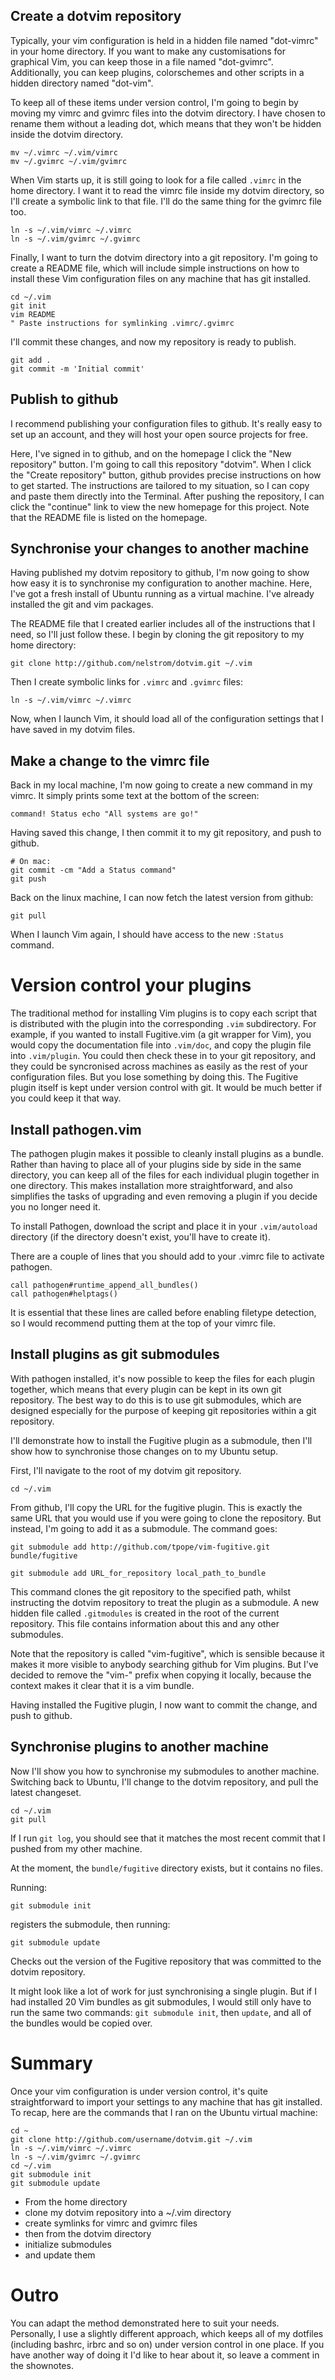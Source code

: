 Create a dotvim repository
--------------------------

Typically, your vim configuration is held in a hidden file named "dot-vimrc" in your home directory. If you want to make any customisations for graphical Vim, you can keep those in a file named "dot-gvimrc". Additionally, you can keep plugins, colorschemes and other scripts in a hidden directory named "dot-vim".

To keep all of these items under version control, I'm going to begin by moving my vimrc and gvimrc files into the dotvim directory. I have chosen to rename them without a leading dot, which means that they won't be hidden inside the dotvim directory.

    mv ~/.vimrc ~/.vim/vimrc
    mv ~/.gvimrc ~/.vim/gvimrc

When Vim starts up, it is still going to look for a file called `.vimrc` in the home directory. I want it to read the vimrc file inside my dotvim directory, so I'll create a symbolic link to that file. I'll do the same thing for the gvimrc file too.

    ln -s ~/.vim/vimrc ~/.vimrc
    ln -s ~/.vim/gvimrc ~/.gvimrc

Finally, I want to turn the dotvim directory into a git repository. I'm going to create a README file, which will include simple instructions on how to install these Vim configuration files on any machine that has git installed.

    cd ~/.vim
    git init
    vim README
    " Paste instructions for symlinking .vimrc/.gvimrc

I'll commit these changes, and now my repository is ready to publish.

    git add .
    git commit -m 'Initial commit'

Publish to github
-----------------

I recommend publishing your configuration files to github. It's really easy to set up an account, and they will host your open source projects for free.

Here, I've signed in to github, and on the homepage I click the "New repository" button. I'm going to call this repository "dotvim". When I click the "Create repository" button, github provides precise instructions on how to get started. The instructions are tailored to my situation, so I can copy and paste them directly into the Terminal. After pushing the repository, I can click the "continue" link to view the new homepage for this project. Note that the README file is listed on the homepage.

Synchronise your changes to another machine
-------------------------------------------

Having published my dotvim repository to github, I'm now going to show how easy it is to synchronise my configuration to another machine. Here, I've got a fresh install of Ubuntu running as a virtual machine. I've already installed the git and vim packages.

The README file that I created earlier includes all of the instructions that I need, so I'll just follow these. I begin by cloning the git repository to my home directory:

    git clone http://github.com/nelstrom/dotvim.git ~/.vim

Then I create symbolic links for `.vimrc` and `.gvimrc` files:

    ln -s ~/.vim/vimrc ~/.vimrc

Now, when I launch Vim, it should load all of the configuration settings that I have saved in my dotvim files.

Make a change to the vimrc file
-------------------------------

Back in my local machine, I'm now going to create a new command in my vimrc. It simply prints some text at the bottom of the screen:

    command! Status echo "All systems are go!"

Having saved this change, I then commit it to my git repository, and push to github.

    # On mac:
    git commit -cm "Add a Status command"
    git push

Back on the linux machine, I can now fetch the latest version from github:

    git pull

When I launch Vim again, I should have access to the new `:Status` command.

Version control your plugins
============================

The traditional method for installing Vim plugins is to copy each script that is distributed with the plugin into the corresponding `.vim` subdirectory. For example, if you wanted to install Fugitive.vim (a git wrapper for Vim), you would copy the documentation file into `.vim/doc`, and copy the plugin file into `.vim/plugin`. You could then check these in to your git repository, and they could be syncronised across machines as easily as the rest of your configuration files. But you lose something by doing this. The Fugitive plugin itself is kept under version control with git. It would be much better if you could keep it that way.

Install pathogen.vim
--------------------

The pathogen plugin makes it possible to cleanly install plugins as a bundle. Rather than having to place all of your plugins side by side in the same directory, you can keep all of the files for each individual plugin together in one directory. This makes installation more straightforward, and also simplifies the tasks of upgrading and even removing a plugin if you decide you no longer need it.

To install Pathogen, download the script and place it in your `.vim/autoload` directory (if the directory doesn't exist, you'll have to create it).

There are a couple of lines that you should add to your .vimrc file to activate pathogen.

    call pathogen#runtime_append_all_bundles()
    call pathogen#helptags()

It is essential that these lines are called before enabling filetype detection, so I would recommend putting them at the top of your vimrc file. 

Install plugins as git submodules
---------------------------------

With pathogen installed, it's now possible to keep the files for each plugin together, which means that every plugin can be kept in its own git repository. The best way to do this is to use git submodules, which are designed especially for the purpose of keeping git repositories within a git repository.

I'll demonstrate how to install the Fugitive plugin as a submodule, then I'll show how to synchronise those changes on to my Ubuntu setup.

First, I'll navigate to the root of my dotvim git repository.

    cd ~/.vim

From github, I'll copy the URL for the fugitive plugin. This is exactly the same URL that you would use if you were going to clone the repository. But instead, I'm going to add it as a submodule. The command goes:

    git submodule add http://github.com/tpope/vim-fugitive.git bundle/fugitive

    git submodule add URL_for_repository local_path_to_bundle

This command clones the git repository to the specified path, whilst instructing the dotvim repository to treat the plugin as a submodule. A new hidden file called `.gitmodules` is created in the root of the current repository. This file contains information about this and any other submodules.

Note that the repository is called "vim-fugitive", which is sensible because it makes it more visible to anybody searching github for Vim plugins. But I've decided to remove the "vim-" prefix when copying it locally, because the context makes it clear that it is a vim bundle.

Having installed the Fugitive plugin, I now want to commit the change, and push to github.

Synchronise plugins to another machine
--------------------------------------

Now I'll show you how to synchronise my submodules to another machine. Switching back to Ubuntu, I'll change to the dotvim repository, and pull the latest changeset. 

    cd ~/.vim
    git pull

If I run `git log`, you should see that it matches the most recent commit that I pushed from my other machine. 

At the moment, the `bundle/fugitive` directory exists, but it contains no files. 

Running:

    git submodule init

registers the submodule, then running:

    git submodule update

Checks out the version of the Fugitive repository that was committed to the dotvim repository.

It might look like a lot of work for just synchronising a single plugin. But if I had installed 20 Vim bundles as git submodules, I would still only have to run the same two commands: `git submodule init`, then `update`, and all of the bundles would be copied over.

Summary
=======

Once your vim configuration is under version control, it's quite straightforward to import your settings to any machine that has git installed. To recap, here are the commands that I ran on the Ubuntu virtual machine:

    cd ~
    git clone http://github.com/username/dotvim.git ~/.vim
    ln -s ~/.vim/vimrc ~/.vimrc
    ln -s ~/.vim/gvimrc ~/.gvimrc
    cd ~/.vim
    git submodule init
    git submodule update

* From the home directory
* clone my dotvim repository into a ~/.vim directory
* create symlinks for vimrc and gvimrc files
* then from the dotvim directory
* initialize submodules
* and update them

Outro
=====

You can adapt the method demonstrated here to suit your needs. Personally, I use a slightly different approach, which keeps all of my dotfiles (including bashrc, irbrc and so on) under version control in one place. If you have another way of doing it I'd like to hear about it, so leave a comment in the shownotes.

